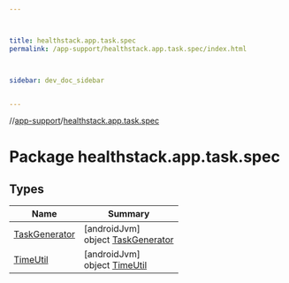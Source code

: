 ```yaml
---



title: healthstack.app.task.spec
permalink: /app-support/healthstack.app.task.spec/index.html



sidebar: dev_doc_sidebar


---
```




//[app-support](/app-support.html)/[healthstack.app.task.spec](index.html)



# Package healthstack.app.task.spec



## Types


| Name | Summary |
|---|---|
| [TaskGenerator](-task-generator/index.html) | [androidJvm]<br>object [TaskGenerator](-task-generator/index.html) |
| [TimeUtil](-time-util/index.html) | [androidJvm]<br>object [TimeUtil](-time-util/index.html) |



